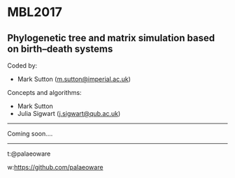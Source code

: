 # MBL2017
## Phylogenetic tree and matrix simulation based on birth–death systems

Coded by:
 - Mark Sutton (m.sutton@imperial.ac.uk)

Concepts and algorithms:
- Mark Sutton
- Julia Sigwart (j.sigwart@qub.ac.uk)
_____

Coming soon....
_____

t:@palaeoware

w:https://github.com/palaeoware
